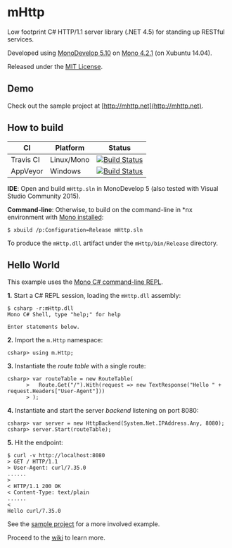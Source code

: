# mHttp
Low footprint C# HTTP/1.1 server library (.NET 4.5) for standing up RESTful services.

Developed using [MonoDevelop 5.10](http://www.monodevelop.com/) on [Mono 4.2.1](http://www.mono-project.com/) (on Xubuntu 14.04).

Released under the [MIT License](https://github.com/joongonn/mHttp/blob/master/LICENSE.txt).
## Demo
Check out the sample project at [http://mhttp.net](http://mhttp.net).

## How to build 
| CI | Platform | Status |
| ---- | ---- | ---- |
| Travis CI | Linux/Mono | [![Build Status](https://travis-ci.org/joongonn/mHttp.svg?branch=master)](https://travis-ci.org/joongonn/mHttp) |
| AppVeyor | Windows | [![Build Status](https://ci.appveyor.com/api/projects/status/nu1rvyk7831m3jcm?svg=true)](https://ci.appveyor.com/project/joongonn/mhttp) |

**IDE**: Open and build `mHttp.sln` in MonoDevelop 5 (also tested with Visual Studio Community 2015).

**Command-line**: Otherwise, to build on the command-line in *nx environment with [Mono installed](http://www.mono-project.com/docs/getting-started/install/linux/):
```shell
$ xbuild /p:Configuration=Release mHttp.sln
```
To produce the `mHttp.dll` artifact under the `mHttp/bin/Release` directory.

## Hello World
This example uses the [Mono C# command-line REPL](http://www.mono-project.com/docs/tools+libraries/tools/repl/).

**1.** Start a C# REPL session, loading the `mHttp.dll` assembly:
```shell
$ csharp -r:mHttp.dll
Mono C# Shell, type "help;" for help

Enter statements below.
```

**2.** Import the `m.Http` namespace:
```shell
csharp> using m.Http;
```

**3.** Instantiate the *route table* with a single route:
```shell
csharp> var routeTable = new RouteTable(
      >   Route.Get("/").With(request => new TextResponse("Hello " + request.Headers["User-Agent"]))
      > );
```
**4.** Instantiate and start the server *backend* listening on port 8080:
```shell
csharp> var server = new HttpBackend(System.Net.IPAddress.Any, 8080);
csharp> server.Start(routeTable);
```
**5.** Hit the endpoint:
```shell
$ curl -v http://localhost:8080
> GET / HTTP/1.1
> User-Agent: curl/7.35.0
......
> 
< HTTP/1.1 200 OK
< Content-Type: text/plain
......
< 
Hello curl/7.35.0
```
See the [sample project](https://github.com/joongonn/mHttp/blob/master/mHttp.Sample/Program.cs) for a more involved example.

Proceed to the [wiki](https://github.com/joongonn/mHttp/wiki) to learn more.
